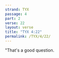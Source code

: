 ```yaml
---
strand: TYX
passage: 4
part: 2
verse: 22
layout: verse
title: "TYX 4:22"
permalink: /TYX/4/22/
---
```

"That's a good question.
